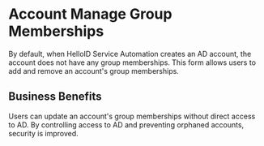 # Account Manage Group Memberships

By default, when HelloID Service Automation creates an AD account, the account does not have any group memberships. This form allows users to add and remove an account's group memberships.

## Business Benefits

Users can update an account's group memberships without direct access to AD. By controlling access to AD and preventing orphaned accounts, security is improved.
